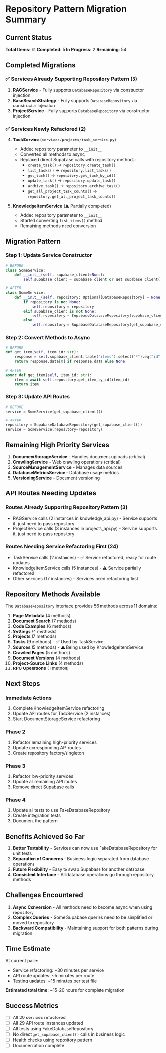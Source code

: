 # Repository Pattern Migration Summary

## Current Status

**Total Items**: 61
**Completed**: 5
**In Progress**: 2
**Remaining**: 54

## Completed Migrations

### ✅ Services Already Supporting Repository Pattern (3)
1. **RAGService** - Fully supports `DatabaseRepository` via constructor injection
2. **BaseSearchStrategy** - Fully supports `DatabaseRepository` via constructor injection  
3. **ProjectService** - Fully supports `DatabaseRepository` via constructor injection

### ✅ Services Newly Refactored (2)
4. **TaskService** (`services/projects/task_service.py`)
   - Added repository parameter to `__init__`
   - Converted all methods to async
   - Replaced direct Supabase calls with repository methods:
     - `create_task()` → `repository.create_task()`
     - `list_tasks()` → `repository.list_tasks()`
     - `get_task()` → `repository.get_task_by_id()`
     - `update_task()` → `repository.update_task()`
     - `archive_task()` → `repository.archive_task()`
     - `get_all_project_task_counts()` → `repository.get_all_project_task_counts()`

5. **KnowledgeItemService** (⚠️ Partially completed)
   - Added repository parameter to `__init__`
   - Started converting `list_items()` method
   - Remaining methods need conversion

## Migration Pattern

### Step 1: Update Service Constructor
```python
# BEFORE
class SomeService:
    def __init__(self, supabase_client=None):
        self.supabase_client = supabase_client or get_supabase_client()

# AFTER
class SomeService:
    def __init__(self, repository: Optional[DatabaseRepository] = None, supabase_client=None):
        if repository is not None:
            self.repository = repository
        elif supabase_client is not None:
            self.repository = SupabaseDatabaseRepository(supabase_client)
        else:
            self.repository = SupabaseDatabaseRepository(get_supabase_client())
```

### Step 2: Convert Methods to Async
```python
# BEFORE
def get_item(self, item_id: str):
    response = self.supabase_client.table("items").select("*").eq("id", item_id).execute()
    return response.data[0] if response.data else None

# AFTER
async def get_item(self, item_id: str):
    item = await self.repository.get_item_by_id(item_id)
    return item
```

### Step 3: Update API Routes
```python
# BEFORE
service = SomeService(get_supabase_client())

# AFTER
repository = SupabaseDatabaseRepository(get_supabase_client())
service = SomeService(repository=repository)
```

## Remaining High Priority Services

1. **DocumentStorageService** - Handles document uploads (critical)
2. **CrawlingService** - Web crawling operations (critical)
3. **SourceManagementService** - Manages data sources
4. **DatabaseMetricsService** - Database usage metrics
5. **VersioningService** - Document versioning

## API Routes Needing Updates

### Routes Already Supporting Repository Pattern (3)
- RAGService calls (2 instances in knowledge_api.py) - Service supports it, just need to pass repository
- ProjectService calls (3 instances in projects_api.py) - Service supports it, just need to pass repository

### Routes Needing Service Refactoring First (24)
- TaskService calls (2 instances) - ✅ Service refactored, ready for route updates
- KnowledgeItemService calls (5 instances) - ⚠️ Service partially refactored
- Other services (17 instances) - Services need refactoring first

## Repository Methods Available

The `DatabaseRepository` interface provides 56 methods across 11 domains:

1. **Page Metadata** (4 methods)
2. **Document Search** (7 methods)
3. **Code Examples** (6 methods)
4. **Settings** (4 methods)
5. **Projects** (7 methods)
6. **Tasks** (9 methods) - ✅ Used by TaskService
7. **Sources** (5 methods) - ⚠️ Being used by KnowledgeItemService
8. **Crawled Pages** (5 methods)
9. **Document Versions** (4 methods)
10. **Project-Source Links** (4 methods)
11. **RPC Operations** (1 method)

## Next Steps

### Immediate Actions
1. Complete KnowledgeItemService refactoring
2. Update API routes for TaskService (2 instances)
3. Start DocumentStorageService refactoring

### Phase 2
1. Refactor remaining high-priority services
2. Update corresponding API routes
3. Create repository factory/singleton

### Phase 3
1. Refactor low-priority services
2. Update all remaining API routes
3. Remove direct Supabase calls

### Phase 4
1. Update all tests to use FakeDatabaseRepository
2. Create integration tests
3. Document the pattern

## Benefits Achieved So Far

1. **Better Testability** - Services can now use FakeDatabaseRepository for unit tests
2. **Separation of Concerns** - Business logic separated from database operations
3. **Future Flexibility** - Easy to swap Supabase for another database
4. **Consistent Interface** - All database operations go through repository methods

## Challenges Encountered

1. **Async Conversion** - All methods need to become async when using repository
2. **Complex Queries** - Some Supabase queries need to be simplified or moved to repository
3. **Backward Compatibility** - Maintaining support for both patterns during migration

## Time Estimate

At current pace:
- Service refactoring: ~30 minutes per service
- API route updates: ~5 minutes per route
- Testing updates: ~15 minutes per test file

**Estimated total time**: ~15-20 hours for complete migration

## Success Metrics

- [ ] All 20 services refactored
- [ ] All 29 API route instances updated
- [ ] All tests using FakeDatabaseRepository
- [ ] No direct `get_supabase_client()` calls in business logic
- [ ] Health checks using repository pattern
- [ ] Documentation complete
